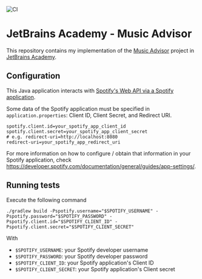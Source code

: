 ![CI](https://github.com/carlos-velasco/JetBrainsAcademy-MusicAdvisor/workflows/CI/badge.svg)

# JetBrains Academy - Music Advisor
This repository contains my implementation of the [Music Advisor](https://hyperskill.org/projects/62) project in [JetBrains Academy](https://www.jetbrains.com/academy/).

## Configuration
This Java application interacts with [Spotify's Web API via a Spotify application](https://developer.spotify.com/documentation/web-api).

Some data of the Spotify application must be specified in `application.properties`: Client ID, Client Secret, and Redirect URI.
```
spotify.client.id=your_spotify_app_client_id
spotify.client.secret=your_spotify_app_client_secret
# e.g. redirect-uri=http://localhost:8080
redirect-uri=your_spotify_app_redirect_uri
```

For more information on how to configure / obtain that information in your Spotify application, check https://developer.spotify.com/documentation/general/guides/app-settings/.

## Running tests
Execute the following command
```
./gradlew build -Pspotify.username="$SPOTIFY_USERNAME" -Pspotify.password="$SPOTIFY_PASSWORD" -Pspotify.client.id="$SPOTIFY_CLIENT_ID" -Pspotify.client.secret="$SPOTIFY_CLIENT_SECRET"
```
With
- ``$SPOTIFY_USERNAME``: your Spotify developer username
- ``$SPOTIFY_PASSWORD``: your Spotify developer password
- ``$SPOTIFY_CLIENT_ID``: your Spotify application's Client ID
- ``$SPOTIFY_CLIENT_SECRET``: your Spotify application's Client secret